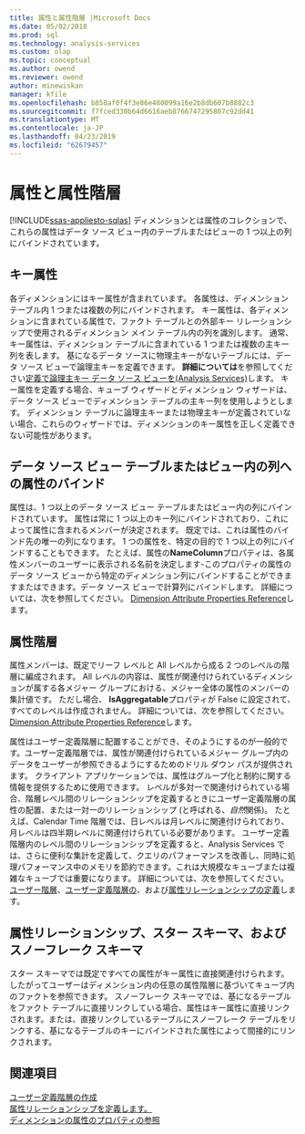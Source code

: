```yaml
---
title: 属性と属性階層 |Microsoft Docs
ms.date: 05/02/2018
ms.prod: sql
ms.technology: analysis-services
ms.custom: olap
ms.topic: conceptual
ms.author: owend
ms.reviewer: owend
author: minewiskan
manager: kfile
ms.openlocfilehash: b858af0f4f3e86e480099a16e2b8db607b8882c3
ms.sourcegitcommit: f7fced330b64d6616aeb8766747295807c92dd41
ms.translationtype: MT
ms.contentlocale: ja-JP
ms.lasthandoff: 04/23/2019
ms.locfileid: "62679457"
---
```

# <a name="attributes-and-attribute-hierarchies"></a>属性と属性階層
[!INCLUDE[ssas-appliesto-sqlas](../../includes/ssas-appliesto-sqlas.md)]
  ディメンションとは属性のコレクションで、これらの属性はデータ ソース ビュー内のテーブルまたはビューの 1 つ以上の列にバインドされています。  
  
## <a name="key-attribute"></a>キー属性  
 各ディメンションにはキー属性が含まれています。 各属性は、ディメンション テーブル内 1 つまたは複数の列にバインドされます。 キー属性は、各ディメンションに含まれている属性で、ファクト テーブルとの外部キー リレーションシップで使用されるディメンション メイン テーブル内の列を識別します。 通常、キー属性は、ディメンション テーブルに含まれている 1 つまたは複数の主キー列を表します。 基になるデータ ソースに物理主キーがないテーブルには、データ ソース ビューで論理主キーを定義できます。 **詳細については**を参照してください[定義で論理主キー データ ソース ビューを&#40;Analysis Services&#41;](../../analysis-services/multidimensional-models/define-logical-primary-keys-in-a-data-source-view-analysis-services.md)します。 キー属性を定義する場合、キューブ ウィザードとディメンション ウィザードは、データ ソース ビューでディメンション テーブルの主キー列を使用しようとします。 ディメンション テーブルに論理主キーまたは物理主キーが定義されていない場合、これらのウィザードでは、ディメンションのキー属性を正しく定義できない可能性があります。  
  
## <a name="binding-an-attribute-to-columns-in-data-source-view-tables-or-views"></a>データ ソース ビュー テーブルまたはビュー内の列への属性のバインド  
 属性は、1 つ以上のデータ ソース ビュー テーブルまたはビュー内の列にバインドされています。 属性は常に 1 つ以上のキー列にバインドされており、これによって属性に含まれるメンバーが決定されます。 既定では、これは属性のバインド先の唯一の列になります。 1 つの属性を、特定の目的で 1 つ以上の列にバインドすることもできます。 たとえば、属性の**NameColumn**プロパティは、各属性メンバーのユーザーに表示される名前を決定します-このプロパティの属性のデータ ソース ビューから特定のディメンション列にバインドすることができますまたはできます。データ ソース ビューで計算列にバインドします。 詳細については、次を参照してください。 [Dimension Attribute Properties Reference](../../analysis-services/multidimensional-models/dimension-attribute-properties-reference.md)します。  
  
## <a name="attribute-hierarchies"></a>属性階層  
 属性メンバーは、既定でリーフ レベルと All レベルから成る 2 つのレベルの階層に編成されます。 All レベルの内容は、属性が関連付けられているディメンションが属する各メジャー グループにおける、メジャー全体の属性のメンバーの集計値です。 ただし場合、 **IsAggregatable**プロパティが False に設定されて、すべてのレベルは作成されません。 詳細については、次を参照してください。 [Dimension Attribute Properties Reference](../../analysis-services/multidimensional-models/dimension-attribute-properties-reference.md)します。  
  
 属性はユーザー定義階層に配置することができ、そのようにするのが一般的です。ユーザー定義階層では、属性が関連付けられているメジャー グループ内のデータをユーザーが参照できるようにするためのドリル ダウン パスが提供されます。 クライアント アプリケーションでは、属性はグループ化と制約に関する情報を提供するために使用できます。 レベルが多対一で関連付けられている場合、階層レベル間のリレーションシップを定義するときにユーザー定義階層の属性の配置、または一対一のリレーションシップ (と呼ばれる、*自然*関係)。 たとえば、Calendar Time 階層では、日レベルは月レベルに関連付けられており、月レベルは四半期レベルに関連付けられている必要があります。 ユーザー定義階層内のレベル間のリレーションシップを定義すると、Analysis Services では、さらに便利な集計を定義して、クエリのパフォーマンスを改善し、同時に処理パフォーマンス中のメモリを節約できます。これは大規模なキューブまたは複雑なキューブでは重要になります。 詳細については、次を参照してください。[ユーザー階層](../../analysis-services/multidimensional-models-olap-logical-dimension-objects/user-hierarchies.md)、[ユーザー定義階層の](../../analysis-services/multidimensional-models/user-defined-hierarchies-create.md)、および[属性リレーションシップの定義](../../analysis-services/multidimensional-models/attribute-relationships-define.md)します。  
  
## <a name="attribute-relationships-star-schemas-and-snowflake-schemas"></a>属性リレーションシップ、スター スキーマ、およびスノーフレーク スキーマ  
 スター スキーマでは既定ですべての属性がキー属性に直接関連付けられます。したがってユーザーはディメンション内の任意の属性階層に基づいてキューブ内のファクトを参照できます。 スノーフレーク スキーマでは、基になるテーブルをファクト テーブルに直接リンクしている場合、属性はキー属性に直接リンクされます。または、直接リンクしているテーブルにスノーフレーク テーブルをリンクする、基になるテーブルのキーにバインドされた属性によって間接的にリンクされます。  
  
## <a name="see-also"></a>関連項目  
 [ユーザー定義階層の作成](../../analysis-services/multidimensional-models/user-defined-hierarchies-create.md)   
 [属性リレーションシップを定義します。](../../analysis-services/multidimensional-models/attribute-relationships-define.md)   
 [ディメンションの属性のプロパティの参照](../../analysis-services/multidimensional-models/dimension-attribute-properties-reference.md)  
  
  
